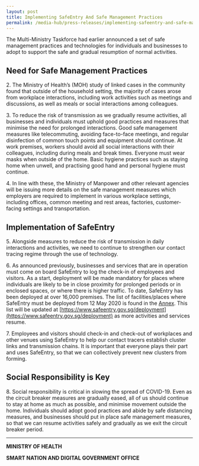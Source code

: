 ```yaml
---
layout: post
title: Implementing SafeEntry And Safe Management Practices
permalink: /media-hub/press-releases/implementing-safeentry-and-safe-management-practices
---
```


The Multi-Ministry Taskforce had earlier announced a set of safe management practices and technologies for individuals and businesses to adopt to support the safe and gradual resumption of normal activities.

## Need for Safe Management Practices

2\.  The Ministry of Health’s (MOH) study of linked cases in the community found that outside of the household setting, the majority of cases arose from workplace interactions, including work activities such as meetings and discussions, as well as meals or social interactions among colleagues.

3\.  To reduce the risk of transmission as we gradually resume activities, all businesses and individuals must uphold good practices and measures that minimise the need for prolonged interactions. Good safe management measures like telecommuting, avoiding face-to-face meetings, and regular disinfection of common touch points and equipment should continue. At work premises, workers should avoid all social interactions with their colleagues, including during meals and break times. Everyone must wear masks when outside of the home. Basic hygiene practices such as staying home when unwell, and practising good hand and personal hygiene must continue.

4\.  In line with these, the Ministry of Manpower and other relevant agencies will be issuing more details on the safe management measures which employers are required to implement in various workplace settings, including offices, common meeting and rest areas, factories, customer-facing settings and transportation.

## Implementation of SafeEntry

5\.  Alongside measures to reduce the risk of transmission in daily interactions and activities, we need to continue to strengthen our contact tracing regime through the use of technology.

6\.  As announced previously, businesses and services that are in operation must come on board SafeEntry to log the check-in of employees and visitors. As a start, deployment will be made mandatory for places where individuals are likely to be in close proximity for prolonged periods or in enclosed spaces, or where there is higher traffic. To date, SafeEntry has been deployed at over 16,000 premises. The list of facilities/places where SafeEntry must be deployed from 12 May 2020 is found in the  [Annex](/files/press-releases/2020/implementing-safeentry-and-safe-management-practices-annex.pdf). This list will be updated at [https://www.safeentry.gov.sg/deployment](https://www.safeentry.gov.sg/deployment) as more activities and services resume.

7\.  Employees and visitors should check-in and check-out of workplaces and other venues using SafeEntry to help our contact tracers establish cluster links and transmission chains. It is important that everyone plays their part and uses SafeEntry, so that we can collectively prevent new clusters from forming.

## Social Responsibility is Key

8\.  Social responsibility is critical in slowing the spread of COVID-19. Even as the circuit breaker measures are gradually eased, all of us should continue to stay at home as much as possible, and minimise movement outside the home. Individuals should adopt good practices and abide by safe distancing measures, and businesses should put in place safe management measures, so that we can resume activities safely and gradually as we exit the circuit breaker period.

---

**MINISTRY OF HEALTH**

**SMART NATION AND DIGITAL GOVERNMENT OFFICE**
